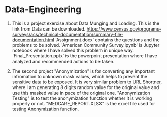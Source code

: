 # Data-Engineering
1. This is a project exercise about Data Munging and Loading.
This is the link from Data can be downloaded.
https://www.census.gov/programs-surveys/acs/technical-documentation/summary-file-documentation.html
'Assignment.docx' contains the questions and the problems to be solved.
'American Community Survey.ipynb' is Jupyter notebook where I have solved this problem in unique way.
'Final_Presentation.pptx' is the powerpoint presentation where I have analyzed and recommended actions to be taken.

2. The second project "Anonymization" is for converting any important infromation to unknown mask values, which helps to prevent the sensitive data to be exposed.
It is very similar problem to URL Shortner, where I am generating 8 digits random value for the original value and use this masked value in pace of the original one. "Anonymization Testing" is to test the anonymization function whether it is working properly or not. "MEDCARE_REPORT.XLSX" is the excel file used for 
testing Anonymization function.
